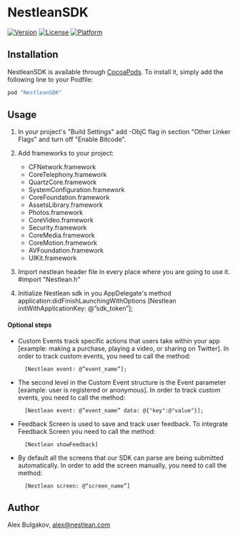 # NestleanSDK

[![Version](https://img.shields.io/cocoapods/v/NestleanSDK.svg?style=flat)](http://cocoapods.org/pods/NestleanSDK)
[![License](https://img.shields.io/cocoapods/l/NestleanSDK.svg?style=flat)](http://cocoapods.org/pods/NestleanSDK)
[![Platform](https://img.shields.io/cocoapods/p/NestleanSDK.svg?style=flat)](http://cocoapods.org/pods/NestleanSDK)

## Installation

NestleanSDK is available through [CocoaPods](http://cocoapods.org). To install
it, simply add the following line to your Podfile:

```ruby
pod "NestleanSDK"
```


## Usage
1. In your project's "Build Settings" add -ObjC flag in section "Other Linker Flags" and turn off "Enable Bitcode".

2. Add frameworks to your project:
	- CFNetwork.framework
	- CoreTelephony.framework
	- QuartzCore.framework
	- SystemConfiguration.framework
	- CoreFoundation.framework
	- AssetsLibrary.framework
	- Photos.framework
	- CoreVideo.framework
	- Security.framework
	- CoreMedia.framework
	- CoreMotion.framework
	- AVFoundation.framework
	- UIKit.framework

3. Import nestlean header file in every place where you are going to use it.
		#import "Nestlean.h"

4. Initialize Nestlean sdk in you AppDelegate's method application:didFinishLaunchingWithOptions
		[Nestlean initWithApplicationKey: @”sdk_token”];


#### Optional steps
- Custom Events track specific actions that users take within your app [example: making a purchase, playing a video, or sharing on Twitter]. In order to track custom events, you need to call the method:

		[Nestlean event: @”event_name”];

- The second level in the Custom Event structure is the Event parameter [example: user is registered or anonymous]. In order to track custom events, you need to call the method:

		[Nestlean event: @”event_name” data: @{"key":@"value"}];

- Feedback Screen is used to save and track user feedback. To integrate Feedback Screen you need to call the method:

		[Nestlean showFeedback]

- By default all the screens that our SDK can parse are being submitted automatically. In order to add the screen manually, you need to call the method:

		[Nestlean screen: @“screen_name”]

## Author

Alex Bulgakov, alex@nestlean.com
